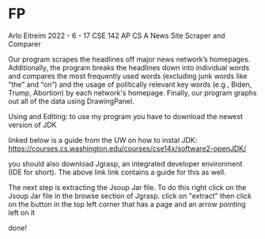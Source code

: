 # FP
Arlo Eitreim
2022 - 6 - 17
CSE 142 AP CS A
News Site Scraper and Comparer

Our program scrapes the headlines off major news network’s homepages. Additionally, the program breaks the headlines down into individual words and compares the most frequently used words (excluding junk words like “the” and “on”) and the usage of politically relevant key words (e.g., Biden, Trump, Abortion) by each network's homepage. Finally, our program graphs out all of the data using DrawingPanel.

Using and Editing: to use my program you have to download the newest version of JDK

linked below is a guide from the UW on how to instal JDK:
https://courses.cs.washington.edu/courses/cse14x/software2-openJDK/

you should also download Jgrasp, an integrated developer environment (IDE for short).
The above link link contains a guide for this as well.

The next step is extracting the Jsoup Jar file.
To do this right click on the Jsoup Jar file in the browse section of Jgrasp.
click on "extract"
then click on the button in the top left corner that has a page and an arrow pointing left on it 

done!



